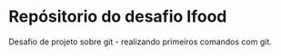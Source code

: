 # Repósitorio do desafio Ifood

Desafio de projeto sobre git - realizando primeiros comandos com git. 
